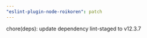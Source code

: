 ```yaml
---
"eslint-plugin-node-roikoren": patch
---
```


chore(deps): update dependency lint-staged to v12.3.7
